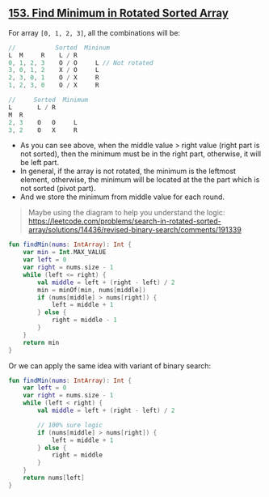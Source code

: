 ## [153. Find Minimum in Rotated Sorted Array](https://leetcode.com/problems/find-minimum-in-rotated-sorted-array/)

For array `[0, 1, 2, 3]`, all the combinations will be:

```js
//           Sorted  Mininum
L  M     R    L / R     
0, 1, 2, 3    O / O     L // Not rotated
3, 0, 1, 2    X / O     L
2, 3, 0, 1    O / X     R
1, 2, 3, 0    O / X     R
```

```js
//     Sorted  Minimum
L       L / R
M  R
2, 3    O   O     L
3, 2    O   X     R
```

* As you can see above, when the middle value > right value (right part is not sorted), then the minimum must be in the right part, otherwise, it will be left part. 
* In general, if the array is not rotated, the minimum is the leftmost element, otherwise, the minimum will be located at the the part which is not sorted (pivot part).
* And we store the minimum from middle value for each round.

> Maybe using the diagram to help you understand the logic: https://leetcode.com/problems/search-in-rotated-sorted-array/solutions/14436/revised-binary-search/comments/191339

```kotlin
fun findMin(nums: IntArray): Int {
    var min = Int.MAX_VALUE
    var left = 0
    var right = nums.size - 1
    while (left <= right) {
        val middle = left + (right - left) / 2
        min = minOf(min, nums[middle])
        if (nums[middle] > nums[right]) {
            left = middle + 1
        } else {
            right = middle - 1
        }
    }
    return min
}
```

Or we can apply the same idea with variant of binary search:

```kotlin
fun findMin(nums: IntArray): Int {
    var left = 0
    var right = nums.size - 1
    while (left < right) {
        val middle = left + (right - left) / 2

        // 100% sure logic 
        if (nums[middle] > nums[right]) {
            left = middle + 1
        } else {
            right = middle
        }
    }
    return nums[left]
}
```